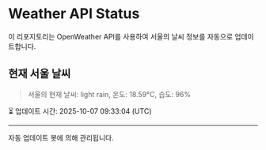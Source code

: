 
# Weather API Status

이 리포지토리는 OpenWeather API를 사용하여 서울의 날씨 정보를 자동으로 업데이트합니다.

## 현재 서울 날씨
> 서울의 현재 날씨: light rain, 온도: 18.59°C, 습도: 96%

⏳ 업데이트 시간: 2025-10-07 09:33:04 (UTC)

---
자동 업데이트 봇에 의해 관리됩니다.
